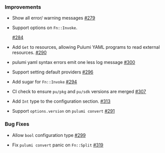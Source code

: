 ### Improvements

- Show all error/ warning messages
  [#279](https://github.com/pulumi/pulumi-yaml/pull/279)

- Support options on `Fn::Invoke`.

  [#284](https://github.com/pulumi/pulumi-yaml/pull/284)

- Add `Get` to resources, allowing Pulumi YAML programs to read external resources.
  [#290](https://github.com/pulumi/pulumi-yaml/pull/290)

- pulumi yaml syntax errors emit one less log message
  [#300](https://github.com/pulumi/pulumi-yaml/pull/300)

- Support setting default providers
  [#296](https://github.com/pulumi/pulumi-yaml/pull/296)

- Add sugar for `Fn::Invoke`
  [#294](https://github.com/pulumi/pulumi-yaml/pull/294)

- CI check to ensure `pu/pkg` and `pu/sdk` versions are merged
  [#307](https://github.com/pulumi/pulumi-yaml/pull/307)

- Add `Int` type to the configuration section.
  [#313](https://github.com/pulumi/pulumi-yaml/pull/313)

- Support `options.version` on `pulumi convert`
  [#291](https://github.com/pulumi/pulumi-yaml/pull/291)

### Bug Fixes

- Allow `bool` configuration type
  [#299](https://github.com/pulumi/pulumi-yaml/pull/299)

- Fix `pulumi convert` panic on `Fn::Split`
  [#319](https://github.com/pulumi/pulumi-yaml/pull/319)
